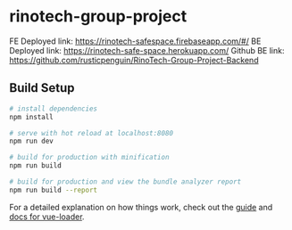 # rinotech-group-project

FE Deployed link:  https://rinotech-safespace.firebaseapp.com/#/
BE Deployed link:  https://rinotech-safe-space.herokuapp.com/
Github BE link: https://github.com/rusticpenguin/RinoTech-Group-Project-Backend


## Build Setup

``` bash
# install dependencies
npm install

# serve with hot reload at localhost:8080
npm run dev

# build for production with minification
npm run build

# build for production and view the bundle analyzer report
npm run build --report
```

For a detailed explanation on how things work, check out the [guide](http://vuejs-templates.github.io/webpack/) and [docs for vue-loader](http://vuejs.github.io/vue-loader).
